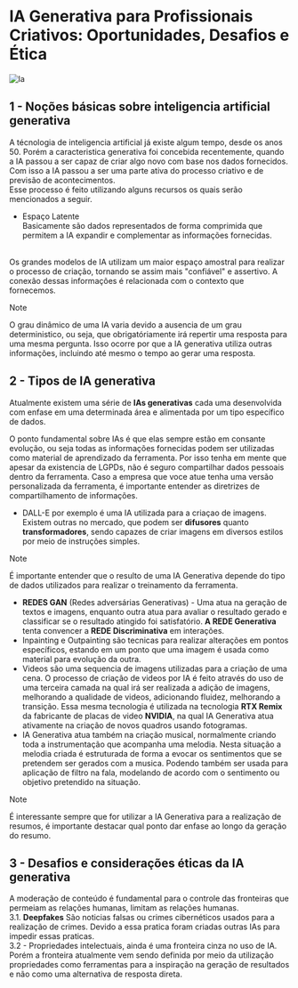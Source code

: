# IA Generativa para Profissionais Criativos: Oportunidades, Desafios e Ética
![Ia](https://images.unsplash.com/photo-1677442135703-1787eea5ce01?q=80&w=1932&auto=format&fit=crop&ixlib=rb-4.0.3&ixid=M3wxMjA3fDB8MHxwaG90by1wYWdlfHx8fGVufDB8fHx8fA%3D%3D)

## 1 - Noções básicas sobre inteligencia artificial generativa
A técnologia de inteligencia artificial já existe algum tempo, desde os anos 50. Porém a caracteristica generativa foi concebida recentemente, quando a IA passou a ser capaz de criar algo novo com base nos dados fornecidos.
<br> Com isso a IA passou a ser uma parte ativa do processo criativo e de previsão de acontecimentos. <br>
Esse processo é feito utilizando alguns recursos os quais serão mencionados a seguir.
- Espaço Latente
  <br> Basicamente são dados representados de forma comprimida que permitem a IA expandir e complementar as informações fornecidas. <br>

<br> Os grandes modelos de IA utilizam um maior espaço amostral para realizar o processo de criação, tornando se assim mais "confiável" e assertivo. A conexão dessas informações é relacionada com o contexto que fornecemos.
> [!NOTE]
> O grau dinâmico de uma IA varia devido a ausencia de um grau deterministico, ou seja, que obrigatóriamente irá repertir uma resposta para uma mesma pergunta. Isso ocorre por que a IA generativa utiliza outras informações, incluindo até mesmo o tempo ao gerar uma resposta.

## 2 - Tipos de IA generativa
Atualmente existem uma série de **IAs generativas** cada uma desenvolvida com enfase em uma determinada área e alimentada por um tipo específico de dados.

O ponto fundamental sobre IAs é que elas sempre estão em consante evolução, ou seja todas as informações fornecidas podem ser utilizadas como material de aprendizado da ferramenta. Por isso tenha em mente que apesar da existencia de LGPDs, não é seguro compartilhar dados pessoais dentro da ferramenta. Caso a empresa que voce atue tenha uma versão personalizada da ferramenta, é importante entender as diretrizes de compartilhamento de informações.
- DALL-E por exemplo é uma IA utilizada para a criaçao de imagens. Existem outras no mercado, que podem ser **difusores** quanto **transformadores**, sendo capazes de criar imagens em diversos estilos por meio de instruções simples. <br>
> [!NOTE]
> É importante entender que o resulto de uma IA Generativa depende do tipo de dados utilizados para realizar o treinamento da ferramenta.
- **REDES GAN** (Redes adversárias Generativas) - Uma atua na geração de textos e imagens, enquanto outra atua para avaliar o resultado gerado e classificar se o resultado atingido foi satisfatório. **A REDE Generativa** tenta convencer a **REDE Discriminativa** em interações.
- Inpainting e Outpainting são tecnicas para realizar alterações em pontos específicos, estando em um ponto que uma imagem é usada como material para evolução da outra.
- Videos são uma sequencia de imagens utilizadas para a criação de uma cena. O processo de criação de videos por IA é feito através do uso de uma terceira camada na qual irá ser realizada a adição de imagens, melhorando a qualidade de videos, adicionando fluidez, melhorando a transição. Essa mesma tecnologia é utilizada na tecnologia **RTX Remix** da fabricante de placas de video **NVIDIA**, na qual IA Generativa atua ativamente na criação de novos quadros usando fotogramas.
- IA Generativa atua também na criação musical, normalmente criando toda a instrumentação que acompanha uma melodia. Nesta situação a melodia criada é estruturada de forma a evocar os sentimentos que se pretendem ser gerados com a musica. Podendo também ser usada para aplicação de filtro na fala, modelando de acordo com o sentimento ou objetivo pretendido na situação.

> [!NOTE]
> É interessante sempre que for utilizar a IA Generativa para a realização de resumos, é importante destacar qual ponto dar enfase ao longo da geração do resumo.

## 3 - Desafios e considerações éticas da IA generativa
A moderação de conteúdo é fundamental para o controle das fronteiras que permeiam as relações humanas, limitam as relações humanas.
<br> 3.1.  **Deepfakes** São noticias falsas ou crimes cibernéticos usados para a realização de crimes. Devido a essa pratica foram criadas outras IAs para impedir essas praticas.
<br> 3.2 - Propriedades intelectuais, ainda é uma fronteira cinza no uso de IA. Porém a fronteira atualmente vem sendo definida por meio da utilização propriedades como ferramentas para a inspiração na geração de resultados e não como uma alternativa de resposta direta.
